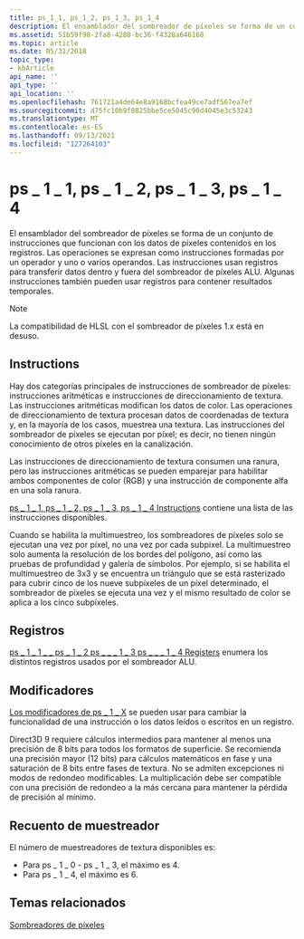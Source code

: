 ```yaml
---
title: ps_1_1, ps_1_2, ps_1_3, ps_1_4
description: El ensamblador del sombreador de píxeles se forma de un conjunto de instrucciones que funcionan con los datos de píxeles contenidos en los registros.
ms.assetid: 51b59f98-2fa8-4280-bc36-f4328a646168
ms.topic: article
ms.date: 05/31/2018
topic_type:
- kbArticle
api_name: ''
api_type: ''
api_location: ''
ms.openlocfilehash: 761721a4de64e8a9168bcfea49ce7adf567ea7ef
ms.sourcegitcommit: d75fc10b9f0825bbe5ce5045c90d4045e3c53243
ms.translationtype: MT
ms.contentlocale: es-ES
ms.lasthandoff: 09/13/2021
ms.locfileid: "127264103"
---
```

# <a name="ps_1_1-ps_1_2-ps_1_3-ps_1_4"></a>ps \_ 1 \_ 1, ps \_ 1 \_ 2, ps \_ 1 \_ 3, ps \_ 1 \_ 4

El ensamblador del sombreador de píxeles se forma de un conjunto de instrucciones que funcionan con los datos de píxeles contenidos en los registros. Las operaciones se expresan como instrucciones formadas por un operador y uno o varios operandos. Las instrucciones usan registros para transferir datos dentro y fuera del sombreador de píxeles ALU. Algunas instrucciones también pueden usar registros para contener resultados temporales.

> [!Note]  
> La compatibilidad de HLSL con el sombreador de píxeles 1.x está en desuso.

 

## <a name="instructions"></a>Instructions

Hay dos categorías principales de instrucciones de sombreador de píxeles: instrucciones aritméticas e instrucciones de direccionamiento de textura. Las instrucciones aritméticas modifican los datos de color. Las operaciones de direccionamiento de textura procesan datos de coordenadas de textura y, en la mayoría de los casos, muestrea una textura. Las instrucciones del sombreador de píxeles se ejecutan por píxel; es decir, no tienen ningún conocimiento de otros píxeles en la canalización.

Las instrucciones de direccionamiento de textura consumen una ranura, pero las instrucciones aritméticas se pueden emparejar para habilitar ambos componentes de color (RGB) y una instrucción de componente alfa en una sola ranura.

[ps \_ 1 \_ 1, ps \_ 1 \_ 2, ps \_ 1 \_ 3, ps \_ 1 \_ 4 Instructions](dx9-graphics-reference-asm-ps-instructions-ps-1-x.md) contiene una lista de las instrucciones disponibles.

Cuando se habilita la multimuestreo, los sombreadores de píxeles solo se ejecutan una vez por píxel, no una vez por cada subpixel. La multimuestreo solo aumenta la resolución de los bordes del polígono, así como las pruebas de profundidad y galería de símbolos. Por ejemplo, si se habilita el multimuestreo de 3x3 y se encuentra un triángulo que se está rasterizado para cubrir cinco de los nueve subpíxeles de un píxel determinado, el sombreador de píxeles se ejecuta una vez y el mismo resultado de color se aplica a los cinco subpíxeles.

## <a name="registers"></a>Registros

[ps \_ 1 \_ 1 \_ \_ ps \_ 1 \_ 2 ps \_ \_ \_ 1 \_ 3 ps \_ \_ \_ 1 \_ 4 Registers](dx9-graphics-reference-asm-ps-registers-ps-1-x.md) enumera los distintos registros usados por el sombreador ALU.

## <a name="modifiers"></a>Modificadores

[Los modificadores de ps \_ 1 \_ X](dx9-graphics-reference-asm-ps-instructions-modifiers-ps-1-x.md) se pueden usar para cambiar la funcionalidad de una instrucción o los datos leídos o escritos en un registro.

Direct3D 9 requiere cálculos intermedios para mantener al menos una precisión de 8 bits para todos los formatos de superficie. Se recomienda una precisión mayor (12 bits) para cálculos matemáticos en fase y una saturación de 8 bits entre fases de textura. No se admiten excepciones ni modos de redondeo modificables. La multiplicación debe ser compatible con una precisión de redondeo a la más cercana para mantener la pérdida de precisión al mínimo.

## <a name="sampler-count"></a>Recuento de muestreador

El número de muestreadores de textura disponibles es:

-   Para ps \_ 1 \_ 0 - ps \_ 1 \_ 3, el máximo es 4.
-   Para ps \_ 1 \_ 4, el máximo es 6.

## <a name="related-topics"></a>Temas relacionados

<dl> <dt>

[Sombreadores de píxeles](dx9-graphics-reference-asm-ps.md)
</dt> </dl>

 

 





